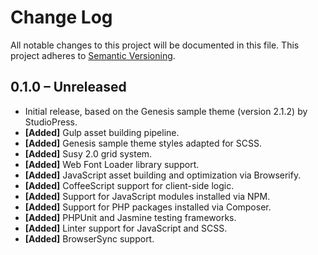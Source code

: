 # Change Log

All notable changes to this project will be documented in this file. This project adheres to [Semantic Versioning](http://semver.org/).

## 0.1.0 – Unreleased
- Initial release, based on the Genesis sample theme (version 2.1.2) by StudioPress.
- **[Added]** Gulp asset building pipeline.
- **[Added]** Genesis sample theme styles adapted for SCSS.
- **[Added]** Susy 2.0 grid system.
- **[Added]** Web Font Loader library support.
- **[Added]** JavaScript asset building and optimization via Browserify.
- **[Added]** CoffeeScript support for client-side logic.
- **[Added]** Support for JavaScript modules installed via NPM.
- **[Added]** Support for PHP packages installed via Composer.
- **[Added]** PHPUnit and Jasmine testing frameworks.
- **[Added]** Linter support for JavaScript and SCSS.
- **[Added]** BrowserSync support.
